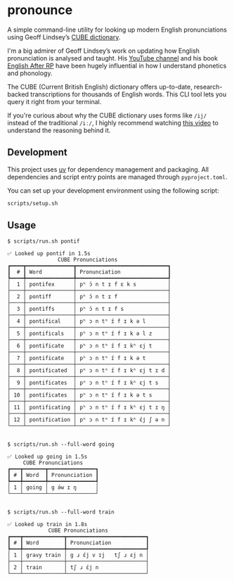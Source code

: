 # pronounce

A simple command-line utility for looking up modern English pronunciations using Geoff
Lindsey’s [CUBE dictionary](http://seas3.elte.hu/cube/index.pl?s=cube&grammar=1&fullw=1).

I'm a big admirer of Geoff Lindsey’s work on updating how English pronunciation is analysed and taught. His [YouTube
channel](https://www.youtube.com/@DrGeoffLindsey) and his
book [English After RP](https://www.englishspeechservices.com/english-after-rp/) have been hugely influential in how I
understand phonetics and phonology.

The CUBE (Current British English) dictionary offers up-to-date, research-backed transcriptions for thousands of English
words. This CLI tool lets you query it right from your terminal.

If you're curious about why the CUBE dictionary uses forms like `/ij/` instead of the traditional `/iː/`, I highly
recommend watching [this video](https://www.youtube.com/watch?v=gtnlGH055TA) to understand the reasoning behind it.

## Development

This project uses [uv](https://github.com/astral-sh/uv) for dependency management and packaging. All dependencies and
script entry points are managed through `pyproject.toml`.

You can set up your development environment using the following script:

```bash
scripts/setup.sh
```

## Usage

```
$ scripts/run.sh pontif                

✅ Looked up pontif in 1.5s
                CUBE Pronunciations                 
┏━━━━┳━━━━━━━━━━━━━━━┳━━━━━━━━━━━━━━━━━━━━━━━━━━━━━┓
┃  # ┃ Word          ┃ Pronunciation               ┃
┡━━━━╇━━━━━━━━━━━━━━━╇━━━━━━━━━━━━━━━━━━━━━━━━━━━━━┩
│  1 │ pontifex      │ pʰ ɔ́ n t ɪ f ɛ k s          │
├────┼───────────────┼─────────────────────────────┤
│  2 │ pontiff       │ pʰ ɔ́ n t ɪ f                │
├────┼───────────────┼─────────────────────────────┤
│  3 │ pontiffs      │ pʰ ɔ́ n t ɪ f s              │
├────┼───────────────┼─────────────────────────────┤
│  4 │ pontifical    │ pʰ ɔ n tʰ ɪ́ f ɪ k ə l       │
├────┼───────────────┼─────────────────────────────┤
│  5 │ pontificals   │ pʰ ɔ n tʰ ɪ́ f ɪ k ə l z     │
├────┼───────────────┼─────────────────────────────┤
│  6 │ pontificate   │ pʰ ɔ n tʰ ɪ́ f ɪ kʰ ɛj t     │
├────┼───────────────┼─────────────────────────────┤
│  7 │ pontificate   │ pʰ ɔ n tʰ ɪ́ f ɪ k ə t       │
├────┼───────────────┼─────────────────────────────┤
│  8 │ pontificated  │ pʰ ɔ n tʰ ɪ́ f ɪ kʰ ɛj t ɪ d │
├────┼───────────────┼─────────────────────────────┤
│  9 │ pontificates  │ pʰ ɔ n tʰ ɪ́ f ɪ kʰ ɛj t s   │
├────┼───────────────┼─────────────────────────────┤
│ 10 │ pontificates  │ pʰ ɔ n tʰ ɪ́ f ɪ k ə t s     │
├────┼───────────────┼─────────────────────────────┤
│ 11 │ pontificating │ pʰ ɔ n tʰ ɪ́ f ɪ kʰ ɛj t ɪ ŋ │
├────┼───────────────┼─────────────────────────────┤
│ 12 │ pontification │ pʰ ɔ n tʰ ɪ́ f ɪ kʰ ɛ́j ʃ ə n │
└────┴───────────────┴─────────────────────────────┘


$ scripts/run.sh --full-word going

✅ Looked up going in 1.5s
     CUBE Pronunciations     
┏━━━┳━━━━━━━┳━━━━━━━━━━━━━━━┓
┃ # ┃ Word  ┃ Pronunciation ┃
┡━━━╇━━━━━━━╇━━━━━━━━━━━━━━━┩
│ 1 │ going │ g ə́w ɪ ŋ      │
└───┴───────┴───────────────┘


$ scripts/run.sh --full-word train

✅ Looked up train in 1.8s
             CUBE Pronunciations             
┏━━━┳━━━━━━━━━━━━━┳━━━━━━━━━━━━━━━━━━━━━━━━━┓
┃ # ┃ Word        ┃ Pronunciation           ┃
┡━━━╇━━━━━━━━━━━━━╇━━━━━━━━━━━━━━━━━━━━━━━━━┩
│ 1 │ gravy train │ g ɹ ɛ́j v ɪj   tʃ ɹ ɛj n │
├───┼─────────────┼─────────────────────────┤
│ 2 │ train       │ tʃ ɹ ɛ́j n               │
└───┴─────────────┴─────────────────────────┘
```
